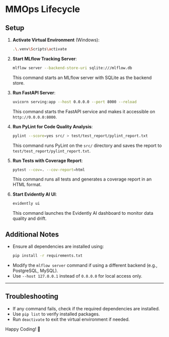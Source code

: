 # MMOps Lifecycle

## Setup

1. **Activate Virtual Environment** (Windows):
   ```sh
   .\.venv\Scripts\activate
   ```

2. **Start MLflow Tracking Server**:
   ```sh
   mlflow server --backend-store-uri sqlite:///mlflow.db
   ```
   This command starts an MLflow server with SQLite as the backend store.

3. **Run FastAPI Server**:
   ```sh
   uvicorn serving:app --host 0.0.0.0 --port 8000 --reload
   ```
   This command starts the FastAPI service and makes it accessible on `http://0.0.0.0:8000`.

4. **Run PyLint for Code Quality Analysis**:
   ```sh
   pylint --score=yes src/ > test/test_report/pylint_report.txt
   ```
   This command runs PyLint on the `src/` directory and saves the report to `test/test_report/pylint_report.txt`.

5. **Run Tests with Coverage Report**:
   ```sh
   pytest --cov=. --cov-report=html
   ```
   This command runs all tests and generates a coverage report in an HTML format.

6. **Start Evidently AI UI**:
   ```sh
   evidently ui
   ```
   This command launches the Evidently AI dashboard to monitor data quality and drift.

## Additional Notes
- Ensure all dependencies are installed using:
  ```sh
  pip install -r requirements.txt
  ```
- Modify the `mlflow server` command if using a different backend (e.g., PostgreSQL, MySQL).
- Use `--host 127.0.0.1` instead of `0.0.0.0` for local access only.

---

## Troubleshooting
- If any command fails, check if the required dependencies are installed.
- Use `pip list` to verify installed packages.
- Run `deactivate` to exit the virtual environment if needed.

Happy Coding! 🚀

